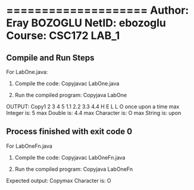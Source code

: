 ====================
Author: Eray BOZOGLU
NetID: ebozoglu
Course: CSC172 LAB_1
====================
Compile and Run Steps
-------------------------------------------
For LabOne.java:
1. Compile the code: 
Copyjavac LabOne.java

2. Run the compiled program: 
Copyjava LabOne

OUTPUT:
Copy1 2 3 4 5 
1.1 2.2 3.3 4.4 
H E L L O 
once upon a time 
max Integer is: 5
max Double is: 4.4
max Character is: O
max String is: upon

Process finished with exit code 0
-------------------------------------------
For LabOneFn.java

1. Compile the code:
Copyjavac LabOneFn.java

2. Run the compiled program:
Copyjava LabOneFn


Expected output:
Copymax Character is: O


